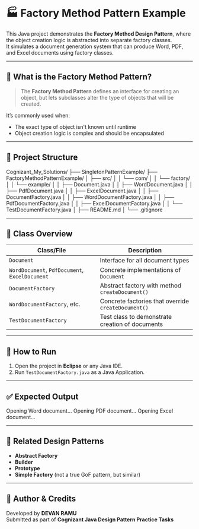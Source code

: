 # 🏭 Factory Method Pattern Example

This Java project demonstrates the **Factory Method Design Pattern**, where the object creation logic is abstracted into separate factory classes.  
It simulates a document generation system that can produce Word, PDF, and Excel documents using factory classes.

---

## 🚀 What is the Factory Method Pattern?

> The **Factory Method Pattern** defines an interface for creating an object, but lets subclasses alter the type of objects that will be created.

It’s commonly used when:
- The exact type of object isn't known until runtime
- Object creation logic is complex and should be encapsulated

---

## 📁 Project Structure
Cognizant_My_Solutions/
├── SingletonPatternExample/
├── FactoryMethodPatternExample/
│   ├── src/
│   │   └── com/
│   │       └── factory/
│   │           └── example/
│   │               ├── Document.java
│   │               ├── WordDocument.java
│   │               ├── PdfDocument.java
│   │               ├── ExcelDocument.java
│   │               ├── DocumentFactory.java
│   │               ├── WordDocumentFactory.java
│   │               ├── PdfDocumentFactory.java
│   │               ├── ExcelDocumentFactory.java
│   │               └── TestDocumentFactory.java
│   ├── README.md
│   └── .gitignore



---

## 📄 Class Overview

| Class/File              | Description |
|-------------------------|-------------|
| `Document`              | Interface for all document types |
| `WordDocument`, `PdfDocument`, `ExcelDocument` | Concrete implementations of `Document` |
| `DocumentFactory`       | Abstract factory with method `createDocument()` |
| `WordDocumentFactory`, etc. | Concrete factories that override `createDocument()` |
| `TestDocumentFactory`   | Test class to demonstrate creation of documents |

---

## 🧪 How to Run

1. Open the project in **Eclipse** or any Java IDE.
2. Run `TestDocumentFactory.java` as a Java Application.

---

## ✅ Expected Output

Opening Word document...
Opening PDF document...
Opening Excel document...


---

## 📎 Related Design Patterns

- **Abstract Factory**
- **Builder**
- **Prototype**
- **Simple Factory** (not a true GoF pattern, but similar)

---

## 🧠 Author & Credits

Developed by **DEVAN RAMU**  
Submitted as part of **Cognizant Java Design Pattern Practice Tasks**